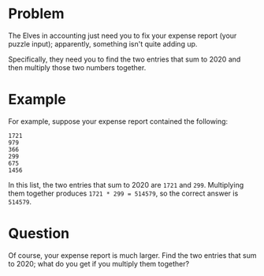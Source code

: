 # Problem

The Elves in accounting just need you to fix your expense report (your puzzle input); apparently, something isn't quite adding up.

Specifically, they need you to find the two entries that sum to 2020 and then multiply those two numbers together.

# Example

For example, suppose your expense report contained the following:

```
1721
979
366
299
675
1456
```

In this list, the two entries that sum to 2020 are `1721` and `299`.
Multiplying them together produces `1721 * 299 = 514579`, so the correct answer is `514579`.

# Question

Of course, your expense report is much larger.
Find the two entries that sum to 2020; what do you get if you multiply them together?
